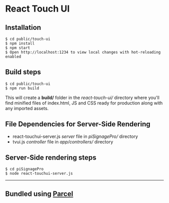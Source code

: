 # React Touch UI

## Installation

    $ cd public/touch-ui
    $ npm install
    $ npm start
    $ Open http://localhost:1234 to view local changes with hot-reloading enabled

## Build steps

    $ cd public/touch-ui
    $ npm run build

This will create a **build/** folder in the _react-touch-ui/_ directory where you'll find minified files of index.html, JS and CSS ready for production along with any imported assets.

## File Dependencies for Server-Side Rendering

- react-touchui-server.js _server_ file in _piSignagePro/_ directory
- tvui.js _controller_ file in _app/controllers/_ directory

## Server-Side rendering steps

    $ cd piSignagePro
    $ node react-touchui-server.js

---

## Bundled using [**Parcel**](https://parceljs.org/)
